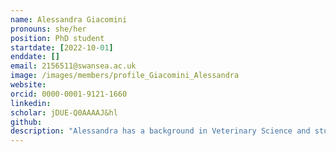 ```yaml
---
name: Alessandra Giacomini
pronouns: she/her
position: PhD student
startdate: [2022-10-01]
enddate: []
email: 2156511@swansea.ac.uk
image: /images/members/profile_Giacomini_Alessandra
website:
orcid: 0000-0001-9121-1660
linkedin: 
scholar: jDUE-Q0AAAAJ&hl
github: 
description: "Alessandra has a background in Veterinary Science and studies parasite spread and microbiome-stressor relationships in domesticated and synanthropic species."
---
```

